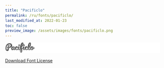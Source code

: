 ```yaml
---
title: "Pacificlo"
permalink: /ru/fonts/pacificlo/
last_modified_at: 2022-01-23
toc: false
preview_image: /assets/images/fonts/pacificlo.png
---
```

![Pacificlo](/assets/images/fonts/pacificlo.png)

[Download Font License](https://github.com/inkstitch/inkstitch/tree/main/fonts/pacificlo/LICENSE)